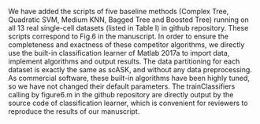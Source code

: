 We have added the scripts of five baseline methods (Complex Tree, Quadratic SVM, Medium KNN, Bagged Tree and Boosted Tree) 
running on all 13 real single-cell datasets (listed in Table I) in github repository. These scripts correspond to Fig.6 in 
the manuscript. In order to ensure the completeness and exactness of these competitor algorithms, we directly use the 
built-in classification learner of Matlab 2017a to import data, implement algorithms and output results. The data 
partitioning for each dataset is exactly the same as scASK, and without any data preprocessing. As commercial software, 
these built-in algorithms have been highly tuned, so we have not changed their default parameters. The trainClassifiers 
calling by figure6.m in the github repository are directly output by the source code of classification learner, which 
is convenient for reviewers to reproduce the results of our manuscript.

